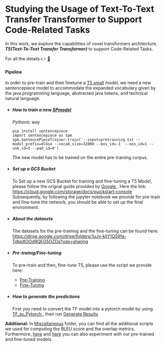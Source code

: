 # Studying the Usage of Text-To-Text Transfer Transformer to Support Code-Related Tasks

In this work, we explore the capabilities of novel transformers architecture, ***T5(Text-To-Text Transfer Transformer)*** to support Code-Related Tasks.

For all the details :point_right: <a href=''>:page_facing_up:</a>

#### Pipeline

In order to pre-train and then finetune a [T5 small](https://github.com/google-research/text-to-text-transfer-transformer) model, we need a new sentencepiece model to accommodate the expanded vocabulary given by the java programming language, abstracted java tokens, and technical natural language.



*  ##### How to train a new <a href='https://github.com/google/sentencepiece/blob/master/python/README.md'>SPmodel</a>

    *Pythonic way*

    ```
    pip install sentencepiece
    import sentencepiece as spm
    spm.SentencePieceTrainer.train('--input=pretraining.txt --model_prefix=dl4se --vocab_size=32000 --bos_id=-1  --eos_id=1 --unk_id=2 --pad_id=0') 
    ```
    The new model has to be trained on the entire pre-training corpus.

* ##### Set up a GCS Bucket
    To Set up a new GCS Bucket for training and fine-tuning a T5 Model, please follow the orignal guide provided by <a href='https://www.google.com'> Google </a>. 
    Here the link: https://cloud.google.com/storage/docs/quickstart-console
    Subsequently, by following the jupyter notebook we provide for pre-train and fine-tune the network, you should be able to set up the final environment.

* ##### About the datasets

    The datasets for the pre-training and the fine-tuning can be found here: https://drive.google.com/drive/folders/1uJv-kljY1Q59fa-TdkpXOOd9QEG5OZDa?usp=sharing


* ##### Pre-trainig/Fine-tuning 
  
    To pre-train and then, fine-tune T5, please use the script we provide here:
    - <a href ='https://github.com/dl4se/DL4SE_2020/blob/master/Code/fine-tuning.ipynb'>Pre-Training</a> 
    -  <a href ='https://github.com/dl4se/DL4SE_2020/blob/master/Code/pre-training.ipynb'>Fine-Tuning</a> 

* ##### How to generate the predictions

    First you need to convert the TF model into a pytorch model by using <a href='https://github.com/dl4se/DL4SE_2020/blob/master/Code/run-on-test-set/tf_2_pytorch_T5.py'> TF_to_Pytorch </a>, then run <a href='https://github.com/dl4se/DL4SE_2020/blob/master/Code/run-on-test-set/generate_results.ipynb'> Generate Results </a>


**Additional:** In <a href='https://github.com/dl4se/DL4SE_2020/tree/master/Code/Miscellaneous'>Miscellaneous</a> folder, you can find all the additional scripts we used for computing the BLEU score and the overlap metrics. Furthermore, <a href='https://drive.google.com/file/d/1BWhr4KbAp6_NKc_BH3lPTjfM1Hzq71Ct/view?usp=sharing'>here</a> and <a href='https://drive.google.com/drive/folders/1caP5-OpurKOMhkqfsrkHxKarEoYVjiFI?usp=sharing'>here</a> you can also experiment with our pre-trained and fine-tuned models.
